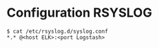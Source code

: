 # Configuration RSYSLOG

```shell
$ cat /etc/rsyslog.d/syslog.conf
*.* @<host ELK>:<port Logstash>
```


